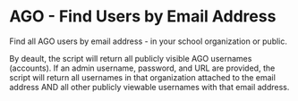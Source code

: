 # AGO - Find Users by Email Address
Find all AGO users by email address - in your school organization or public.

By deault, the script will return all publicly visible AGO usernames (accounts). If an admin username, password, and URL are provided, the script will return all usernames in that organization attached to the email address AND all other publicly viewable usernames with that email address.
